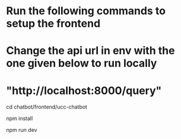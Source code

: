 # Run the following commands to setup the frontend
# Change the api url in env with the one given below to run locally
# "http://localhost:8000/query"

cd chatbot/frontend/ucc-chatbot

npm install

npm run dev



